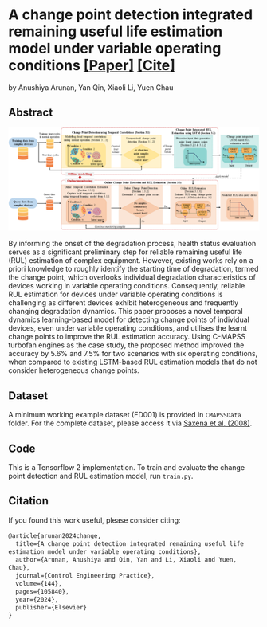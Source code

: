 # A change point detection integrated remaining useful life estimation model under variable operating conditions [[Paper]](https://www.sciencedirect.com/science/article/pii/S0967066123004094) [[Cite]](#citation)
by Anushiya Arunan, Yan Qin, Xiaoli Li, Yuen Chau

## Abstract
![Image Description](figures/processflow_fig2.png)

By informing the onset of the degradation process, health status evaluation serves as a significant preliminary step for reliable remaining useful life (RUL) estimation of complex equipment. However, existing works rely on a priori knowledge to roughly identify the starting time of degradation, termed the change point, which overlooks individual degradation characteristics of devices working in variable operating conditions. Consequently, reliable RUL estimation for devices under variable operating conditions is challenging as different devices exhibit heterogeneous and frequently changing degradation dynamics. This paper proposes a novel temporal dynamics learning-based model for detecting change points of individual devices, even under variable operating conditions, and utilises the learnt change points to improve the RUL estimation accuracy. Using C-MAPSS turbofan engines as the case study, the proposed method improved the accuracy by 5.6% and 7.5% for two scenarios with six operating conditions, when compared to existing LSTM-based RUL estimation models that do not consider heterogeneous change points.

## Dataset
A minimum working example dataset (FD001) is provided in ```CMAPSSData``` folder. For the complete dataset, please access it via [Saxena et al. (2008)](https://ieeexplore.ieee.org/document/4711414). 

## Code
This is a Tensorflow 2 implementation. To train and evaluate the change point detection and RUL estimation model, run ```train.py```.

## Citation
If you found this work useful, please consider citing:
```
@article{arunan2024change,
  title={A change point detection integrated remaining useful life estimation model under variable operating conditions},
  author={Arunan, Anushiya and Qin, Yan and Li, Xiaoli and Yuen, Chau},
  journal={Control Engineering Practice},
  volume={144},
  pages={105840},
  year={2024},
  publisher={Elsevier}
}
```

